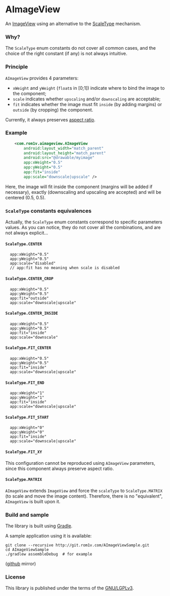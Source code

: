 # AImageView

An
[ImageView](http://developer.android.com/reference/android/widget/ImageView.html)
using an alternative to the
[ScaleType](http://developer.android.com/reference/android/widget/ImageView.ScaleType.html)
mechanism.


### Why?

The `ScaleType` enum constants do not cover all common cases, and the choice of
the right constant (if any) is not always intuitive.


### Principle

`AImageView` provides 4 parameters:

 * `xWeight` and `yWeight` (`float`s in [0;1]) indicate where to bind the image
   to the component;
 * `scale` indicates whether `upscaling` and/or `downscaling` are acceptable;
 * `fit` indicates whether the image must fit `inside` (by adding margins) or
   `outside` (by cropping) the component.

Currently, it always preserves [aspect
ratio](https://en.wikipedia.org/wiki/Aspect_ratio_%28image%29).


### Example

~~~xml
    <com.rom1v.aimageview.AImageView
        android:layout_width="match_parent"
        android:layout_height="match_parent"
        android:src="@drawable/myimage"
        app:xWeight="0.5"
        app:yWeight="0.5"
        app:fit="inside"
        app:scale="downscale|upscale" />
~~~

Here, the image will fit inside the component (margins will be added if
necessary), exactly (downscaling and upscaling are accepted) and will be
centered (0.5, 0.5).


### `ScaleType` constants equivalences

Actually, the `ScaleType` enum constants correspond to specific parameters
values. As you can notice, they do not cover all the combinations, and are not
always explicit…

#### `ScaleType.CENTER`

~~~
  app:xWeight="0.5"
  app:yWeight="0.5"
  app:scale="disabled"
  // app:fit has no meaning when scale is disabled
~~~

#### `ScaleType.CENTER_CROP`

~~~
  app:xWeight="0.5"
  app:yWeight="0.5"
  app:fit="outside"
  app:scale="downscale|upscale"
~~~

#### `ScaleType.CENTER_INSIDE`

~~~
  app:xWeight="0.5"
  app:yWeight="0.5"
  app:fit="inside"
  app:scale="downscale"
~~~

#### `ScaleType.FIT_CENTER`

~~~
  app:xWeight="0.5"
  app:yWeight="0.5"
  app:fit="inside"
  app:scale="downscale|upscale"
~~~

#### `ScaleType.FIT_END`

~~~
  app:xWeight="1"
  app:yWeight="1"
  app:fit="inside"
  app:scale="downscale|upscale"
~~~

#### `ScaleType.FIT_START`

~~~
  app:xWeight="0"
  app:yWeight="0"
  app:fit="inside"
  app:scale="downscale|upscale"
~~~

#### `ScaleType.FIT_XY`

This configuration cannot be reproduced using `AImageView` parameters, since
this component always preserve aspect ratio.

#### `ScaleType.MATRIX`

`AImageView` extends `ImageView` and force the `scaleType` to `ScaleType.MATRIX`
(to scale and move the image content). Therefore, there is no "equivalent",
`AImageView` is built upon it.


### Build and sample

The library is built using [Gradle](https://en.wikipedia.org/wiki/Gradle).

A sample application using it is available:

    git clone --recursive http://git.rom1v.com/AImageViewSample.git
    cd AImageViewSample
    ./gradlew assembleDebug  # for example

([github](https://github.com/rom1v/AImageViewSample.git) mirror)


### License

This library is published under the terms of the
[GNU/LGPLv3](https://en.wikipedia.org/wiki/GNU_Lesser_General_Public_License).
